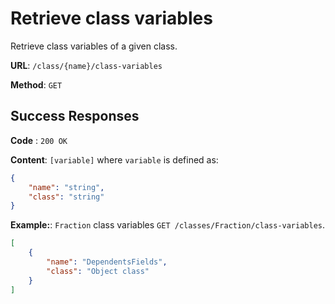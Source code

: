 # Retrieve class variables
Retrieve class variables of a given class.

**URL**: `/class/{name}/class-variables`

**Method**: `GET`

## Success Responses

**Code** : `200 OK`

**Content**: `[variable]` where `variable` is defined as:
```json
{
    "name": "string",
    "class": "string"
}
```

**Example:**: `Fraction` class variables `GET /classes/Fraction/class-variables`.
```json
[
    {
        "name": "DependentsFields",
        "class": "Object class"
    }
]
```
